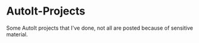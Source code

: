 AutoIt-Projects
===============

Some AutoIt projects that I've done, not all are posted because of sensitive material.
